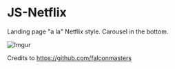 # JS-Netflix

Landing page "a la" Netflix style.
Carousel in the bottom.

![Imgur](https://imgur.com/uCe4WWH.png)

Credits to https://github.com/falconmasters
